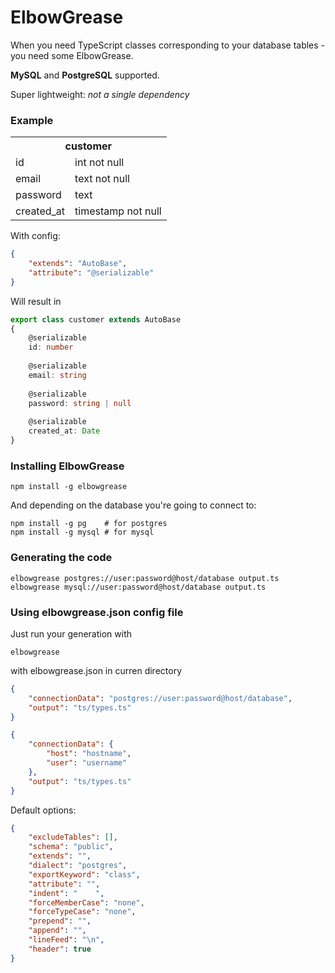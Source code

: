 # ElbowGrease

When you need TypeScript classes corresponding to your database tables - you need some ElbowGrease.

__MySQL__ and __PostgreSQL__ supported.

Super lightweight: _not a single dependency_

### Example

<table>
<tr><th colspan="2">customer</th></tr>
<tr>
<td>id</td><td>int not null</td>
</tr><tr>
<td>email</td><td>text not null</td>
</tr><tr>
<td>password</td><td>text</td>
</tr><tr>
<td>created_at</td><td>timestamp not null</td>
</tr>
</table>

With config:

```json
{
    "extends": "AutoBase",
    "attribute": "@serializable"
}
```
Will result in
```TypeScript
export class customer extends AutoBase
{
    @serializable
    id: number
    
    @serializable
    email: string
    
    @serializable
    password: string | null
    
    @serializable
    created_at: Date
}

```

### Installing ElbowGrease

```
npm install -g elbowgrease
```
And depending on the database you're going to connect to:
```
npm install -g pg    # for postgres
npm install -g mysql # for mysql
```

### Generating the code

```
elbowgrease postgres://user:password@host/database output.ts
elbowgrease mysql://user:password@host/database output.ts
```

### Using elbowgrease.json config file 

Just run your generation with 
```
elbowgrease
```
with elbowgrease.json in curren directory

```json
{
    "connectionData": "postgres://user:password@host/database",
    "output": "ts/types.ts"
}
```
```json
{
    "connectionData": {
        "host": "hostname",
        "user": "username"
    },
    "output": "ts/types.ts"
}
```
Default options:
```json
{
    "excludeTables": [],
    "schema": "public",
    "extends": "",
    "dialect": "postgres",
    "exportKeyword": "class",
    "attribute": "",
    "indent": "    ",
    "forceMemberCase": "none",
    "forceTypeCase": "none",
    "prepend": "",
    "append": "",
    "lineFeed": "\n",
    "header": true
}
```